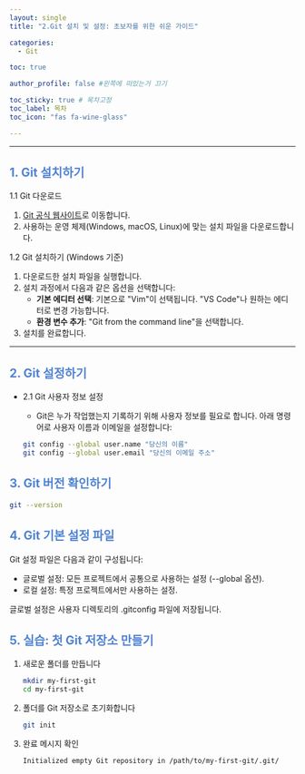 ```yaml
---
layout: single
title: "2.Git 설치 및 설정: 초보자를 위한 쉬운 가이드"

categories:
  - Git

toc: true

author_profile: false #왼쪽에 떠있는거 끄기

toc_sticky: true # 목차고정
toc_label: 목차
toc_icon: "fas fa-wine-glass"

---
```



---

## <span style="color:rgb(81, 132, 209) ;">1. Git 설치하기</span>

1.1 Git 다운로드
1. [Git 공식 웹사이트](https://git-scm.com/)로 이동합니다.
2. 사용하는 운영 체제(Windows, macOS, Linux)에 맞는 설치 파일을 다운로드합니다.


1.2 Git 설치하기 (Windows 기준)
1. 다운로드한 설치 파일을 실행합니다.
2. 설치 과정에서 다음과 같은 옵션을 선택합니다:
   - **기본 에디터 선택**: 기본으로 "Vim"이 선택됩니다. "VS Code"나 원하는 에디터로 변경 가능합니다.
   - **환경 변수 추가**: "Git from the command line"을 선택합니다.
3. 설치를 완료합니다.

---


## <span style="color:rgb(81, 132, 209) ;">2. Git 설정하기</span>
- 2.1 Git 사용자 정보 설정

  - Git은 누가 작업했는지 기록하기 위해 사용자 정보를 필요로 합니다. 아래 명령어로 사용자 이름과 이메일을 설정합니다:
  ```bash
  git config --global user.name "당신의 이름"
  git config --global user.email "당신의 이메일 주소"
  ```


## <span style="color:rgb(81, 132, 209) ;">3. Git 버전 확인하기</span>
```bash
git --version
```

## <span style="color:rgb(81, 132, 209) ;">4. Git 기본 설정 파일</span>
Git 설정 파일은 다음과 같이 구성됩니다:
- 글로벌 설정: 모든 프로젝트에서 공통으로 사용하는 설정 (--global 옵션).
- 로컬 설정: 특정 프로젝트에서만 사용하는 설정.

글로벌 설정은 사용자 디렉토리의 .gitconfig 파일에 저장됩니다.


## <span style="color:rgb(81, 132, 209) ;">5. 실습: 첫 Git 저장소 만들기</span>
1. 새로운 폴더를 만듭니다
    ```bash
    mkdir my-first-git
    cd my-first-git
    ```
2. 폴더를 Git 저장소로 초기화합니다
    ```bash
    git init
    ```
3. 완료 메시지 확인
    ```bash
    Initialized empty Git repository in /path/to/my-first-git/.git/
    ```




